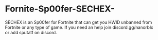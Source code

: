 # Fornite-Sp00fer-SECHEX-
SECHEX is an Sp00fer for Fortnite that can get you HWID unbanned from Fortnite or any type of game. If you need an help join discord.gg/nanorblx or add sputatf on discord.
